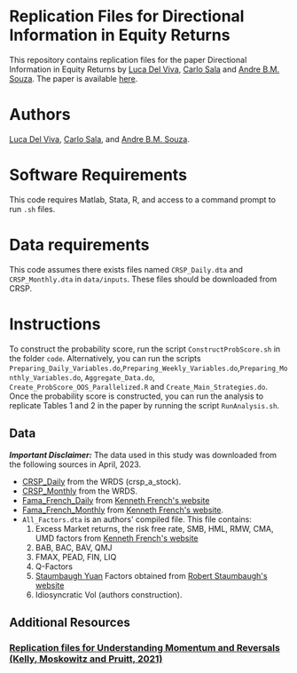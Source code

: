 # Replication Files for Directional Information in Equity Returns
This repository contains replication files for the paper Directional Information in Equity Returns by [Luca Del Viva](https://sites.google.com/site/lucadelviva), [Carlo Sala](https://www.esade.edu/faculty/carlo.sala) and [Andre B.M. Souza](http://www.andrebmsouza.com). The paper is available [here](https://papers.ssrn.com/sol3/papers.cfm?abstract_id=4575793).

# Authors
[Luca Del Viva](https://sites.google.com/site/lucadelviva), [Carlo Sala](https://www.esade.edu/faculty/carlo.sala), and [Andre B.M. Souza](http://www.andrebmsouza.com).

# Software Requirements
This code requires Matlab, Stata, R, and access to a command prompt to run `.sh` files.

# Data requirements
This code assumes there exists files named `CRSP_Daily.dta` and `CRSP_Monthly.dta` in `data/inputs`. These files should be downloaded from CRSP.

# Instructions
To construct the probability score, run the script `ConstructProbScore.sh` in the folder `code`.
Alternatively, you can run the scripts `Preparing_Daily_Variables.do`,`Preparing_Weekly_Variables.do`,`Preparing_Monthly_Variables.do`, `Aggregate_Data.do`, `Create_ProbScore_OOS_Parallelized.R` and `Create_Main_Strategies.do`.
Once the probability score is constructed, you can run the analysis to replicate Tables 1 and 2 in the paper by running the script `RunAnalysis.sh`.

## Data

***Important Disclaimer:*** The data used in this study was downloaded from the following sources in April, 2023.

 - [CRSP_Daily](blank) from the WRDS (crsp_a_stock).
 - [CRSP_Monthly](blank) from the WRDS.
 - [Fama_French_Daily](https://mba.tuck.dartmouth.edu/pages/faculty/ken.french/ftp/F-F_Research_Data_Factors_daily_CSV.zip) from [Kenneth French's website](https://mba.tuck.dartmouth.edu/pages/faculty/ken.french/data_library.html)
 - [Fama_French_Monthly](https://mba.tuck.dartmouth.edu/pages/faculty/ken.french/ftp/F-F_Research_Data_Factors_CSV.zip) from [Kenneth French's website](https://mba.tuck.dartmouth.edu/pages/faculty/ken.french/data_library.html).
 - `All_Factors.dta` is an authors' compiled file. This file contains:
   1) Excess Market returns, the risk free rate, SMB, HML, RMW, CMA, UMD factors from [Kenneth French's website](https://mba.tuck.dartmouth.edu/pages/faculty/ken.french/data_library.html)
   2) BAB, BAC, BAV, QMJ
   3) FMAX, PEAD, FIN, LIQ
   4) Q-Factors
   5) [Staumbaugh Yuan](https://papers.ssrn.com/sol3/papers.cfm?abstract_id=2626701) Factors obtained from [Robert Staumbaugh's website](https://finance.wharton.upenn.edu/~stambaug/)
   6) Idiosyncratic Vol (authors construction).

## Additional Resources
### [Replication files for **Understanding Momentum and Reversals** (Kelly, Moskowitz and  Pruitt, 2021)](https://sethpruitt.net/research/downloads/)

